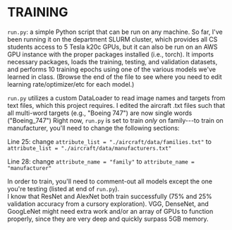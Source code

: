 # TRAINING

```run.py```:  a simple Python script that can be run on any machine. So far, I've 
been running it on the department SLURM cluster, which provides all CS students access to 5 Tesla k20c GPUs, but
it can also be run on an AWS GPU instance with the proper packages installed (i.e., torch).  It imports necessary packages,
loads the training, testing, and validation datasets, and performs 10 training epochs using one of the various models we've
learned in class.  (Browse the end of the file to see where you need to edit learning rate/optimizer/etc for each model.)


```run.py``` utilizes a custom DataLoader to read image names and targets from text files, which this project requires.
I edited the aircraft .txt files such that all multi-word targets (e.g., "Boeing 747") are now single words ("Boeing_747")
Right now, ```run.py``` is set to train _only_ on family---to train on manufacturer, you'll need to change the following sections:

Line 25:  change ```attribute_list = "./aircraft/data/families.txt"``` to ```attribute_list = "./aircraft/data/manufacturers.txt"```

Line 28:  change ```attribute_name = "family"``` to ```attribute_name = "manufacturer"```

In order to train, you'll need to comment-out all models except the one you're testing (listed at end of ```run.py```).  
I know that ResNet and AlexNet both train successfully (75% and 25% validation accuracy from a cursory exploration).  VGG, DenseNet, and
GoogLeNet might need extra work and/or an array of GPUs to function properly, since they are very deep and quickly surpass 5GB memory.
